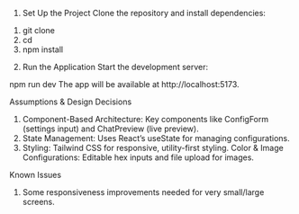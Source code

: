 1. Set Up the Project
Clone the repository and install dependencies:

1) git clone <repository-url>
2) cd <project-directory>
3) npm install

2. Run the Application
Start the development server:

npm run dev
The app will be available at http://localhost:5173.

Assumptions & Design Decisions

1) Component-Based Architecture: Key components like ConfigForm (settings input) and ChatPreview (live preview).
2) State Management: Uses React’s useState for managing configurations.
3) Styling: Tailwind CSS for responsive, utility-first styling.
 Color & Image Configurations: Editable hex inputs and file upload for images.

Known Issues

1) Some responsiveness improvements needed for very small/large screens.

